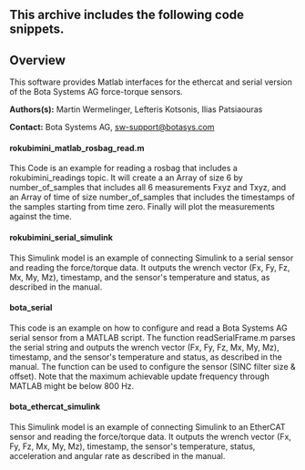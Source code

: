## This archive includes the following code snippets. ##

## Overview ##

This software provides Matlab interfaces for the ethercat and serial version of the Bota Systems AG force-torque sensors.

**Authors(s):** Martin Wermelinger, Lefteris Kotsonis, Ilias Patsiaouras

**Contact:** Bota Systems AG, sw-support@botasys.com

#### rokubimini_matlab_rosbag_read.m ####

This Code is an example for reading a rosbag that includes a
rokubimini_readings topic. It will create a an Array of size
6 by number_of_samples that includes all 6 measurements Fxyz
and Txyz, and an Array of time of size number_of_samples that includes
the timestamps of the samples starting from time zero.
Finally will plot the measurements against the time.

#### rokubimini_serial_simulink ####

This Simulink model is an example of connecting Simulink to a serial sensor and reading the force/torque data. It outputs the wrench vector (Fx, Fy, Fz, Mx, My, Mz), timestamp, and the sensor's temperature and status, as described in the manual.

#### bota_serial ####

This code is an example on how to configure and read a Bota Systems AG serial sensor from a MATLAB script. The function readSerialFrame.m parses the serial string and outputs the wrench vector (Fx, Fy, Fz, Mx, My, Mz), timestamp, and the sensor's temperature and status, as described in the manual. The function can be used to configure the sensor (SINC filter size & offset). Note that the maximum achievable update frequency through MATLAB might be below 800 Hz.

#### bota_ethercat_simulink ####

This Simulink model is an example of connecting Simulink to an EtherCAT sensor and reading the force/torque data. It outputs the wrench vector (Fx, Fy, Fz, Mx, My, Mz), timestamp, the sensor's temperature, status, acceleration and angular rate as described in the manual.
